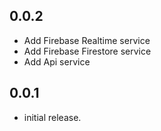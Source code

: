 ## 0.0.2
* Add Firebase Realtime service
* Add Firebase Firestore service
* Add Api service

## 0.0.1
* initial release.
